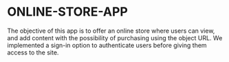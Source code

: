 # ONLINE-STORE-APP
The objective of this app is to offer an online store where users can view, and add content with the possibility of purchasing using the object URL. We implemented a sign-in option to authenticate users before giving them access to the site.
